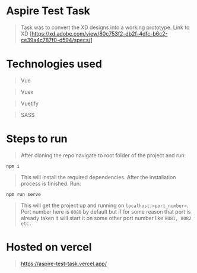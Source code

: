 # Aspire Test Task

> Task was to convert the XD designs into a working prototype. 
> Link to XD [https://xd.adobe.com/view/80c753f2-db2f-4dfc-b6c2-ce39a4c787f0-d594/specs/]

# Technologies used

> Vue

> Vuex

> Vuetify

> SASS

# Steps to run 

> After cloning the repo navigate to root folder of the project and run:

```
npm i 
```
> This will install the required dependencies. After the installation process is finished. Run:

```
npm run serve
```

> This will get the project up and running on `localhost:<port_number>`. Port number here is `8080` by default but if for some reason that port is already taken it will start it on some other port number like `8081, 8082 etc.`

# Hosted on vercel

> https://aspire-test-task.vercel.app/

